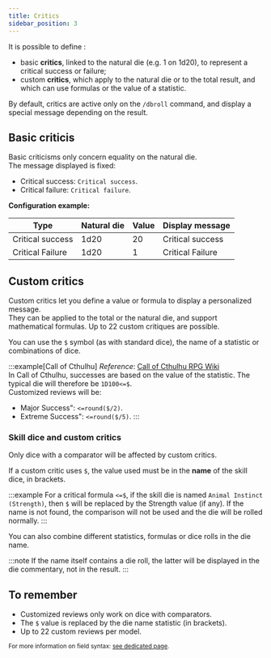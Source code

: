 ```yaml
---
title: Critics
sidebar_position: 3
---
```


It is possible to define :
- basic **critics**, linked to the natural die (e.g. 1 on 1d20), to represent a critical success or failure;
- custom **critics**, which apply to the natural die or to the total result, and which can use formulas or the value of a statistic.

By default, critics are active only on the `/dbroll` command, and display a special message depending on the result.


## Basic criticis

Basic criticisms only concern equality on the natural die.  
The message displayed is fixed:
- Critical success: `Critical success`.
- Critical failure: `Critical failure`.

**Configuration example:**

| Type | Natural die | Value | Display message |
|-----------------|------------|--------|----------------------|
| Critical success | 1d20 | 20 | Critical success |
| Critical Failure | 1d20 | 1 | Critical Failure |


## Custom critics

Custom critics let you define a value or formula to display a personalized message.  
They can be applied to the total or the natural die, and support mathematical formulas. Up to 22 custom critiques are possible.

You can use the `$` symbol (as with standard dice), the name of a statistic or combinations of dice.

:::example[Call of Cthulhu]
*Reference*: [Call of Cthulhu RPG Wiki](https://cthulhuwiki.chaosium.com/rules/combat.html)  
In Call of Cthulhu, successes are based on the value of the statistic. The typical die will therefore be `1D100<=$`.  
Customized reviews will be:
- Major Success": `<=round($/2)`.
- Extreme Success": `<=round($/5)`.
:::


### Skill dice and custom critics

Only dice with a comparator will be affected by custom critics.

If a custom critic uses `$`, the value used must be in the **name** of the skill dice, in brackets.

:::example
For a critical formula `<=$`, if the skill die is named `Animal Instinct (Strength)`, then `$` will be replaced by the Strength value (if any).
If the name is not found, the comparison will not be used and the die will be rolled normally.
:::

You can also combine different statistics, formulas or dice rolls in the die name.

:::note
If the name itself contains a die roll, the latter will be displayed in the die commentary, not in the result.
:::

## To remember

- Customized reviews only work on dice with comparators.
- The `$` value is replaced by the die name statistic (in brackets).
- Up to 22 custom reviews per model.

<small>For more information on field syntax: [see dedicated page](../../introduction/format.mdx).</small>